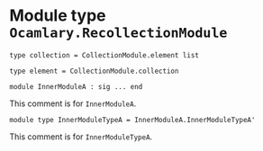 
# Module type `Ocamlary.RecollectionModule`

```
type collection = CollectionModule.element list
```
```
type element = CollectionModule.collection
```
```
module InnerModuleA : sig ... end
```
This comment is for `InnerModuleA`.

```
module type InnerModuleTypeA = InnerModuleA.InnerModuleTypeA'
```
This comment is for `InnerModuleTypeA`.
